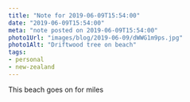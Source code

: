 ```yaml
---
title: "Note for 2019-06-09T15:54:00"
date: "2019-06-09T15:54:00"
meta: "note posted on 2019-06-09T15:54:00"
photo1Url: "images/blog/2019-06-09/dWWG1m9ps.jpg"
photo1Alt: "Driftwood tree on beach"
tags:
- personal
- new-zealand
---
```

This beach goes on for miles
